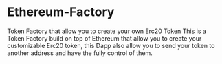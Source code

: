# Ethereum-Factory

Token Factory that allow you to create your own Erc20 Token
This is a Token Factory build on top of Ethereum that allow you to create your customizable Erc20 token, 
this Dapp also allow you to send your token to another address and have the fully control of them.
